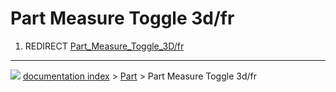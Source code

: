 # Part Measure Toggle 3d/fr
1.  REDIRECT [Part_Measure_Toggle_3D/fr](Part_Measure_Toggle_3D/fr.md)



---
![](images/Right_arrow.png) [documentation index](../README.md) > [Part](Part_Workbench.md) > Part Measure Toggle 3d/fr
